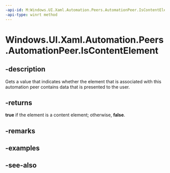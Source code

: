 ```yaml
---
-api-id: M:Windows.UI.Xaml.Automation.Peers.AutomationPeer.IsContentElement
-api-type: winrt method
---
```


<!-- Method syntax
public bool IsContentElement()
-->

# Windows.UI.Xaml.Automation.Peers.AutomationPeer.IsContentElement

## -description
Gets a value that indicates whether the element that is associated with this automation peer contains data that is presented to the user.


## -returns
**true** if the element is a content element; otherwise, **false**.

## -remarks

## -examples

## -see-also
